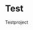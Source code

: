 # Test
Testproject
<!DOCTYPE html>
<html lang="ru">
<head>
  <meta charset="UTF-8">
  <title>Мой первый сайт</title>
</head>
<body>
  